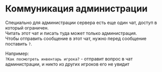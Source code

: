 # Коммуникация администрации

Специально для администрации сервера есть еще один чат, доступ в который ограничен.</br>
Читать этот чат и писать туда может только администрация.</br>
Чтобы отправить сообщение в этот чат, нужно перед сообщение поставить `?`.

Например: </br>
`?Как посмотреть инвентарь игрока?` - отправит вопрос в чат администрации, и никто из других игроков его не увидит
